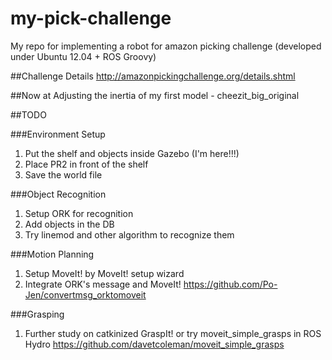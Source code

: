 # my-pick-challenge
My repo for implementing a robot for amazon picking challenge (developed under Ubuntu 12.04 + ROS Groovy)

##Challenge Details
http://amazonpickingchallenge.org/details.shtml

##Now at
Adjusting the inertia of my first model - cheezit_big_original

##TODO

###Environment Setup
1. Put the shelf and objects inside Gazebo (I'm here!!!)
2. Place PR2 in front of the shelf
3. Save the world file

###Object Recognition 
1. Setup ORK for recognition
2. Add objects in the DB
3. Try linemod and other algorithm to recognize them

###Motion Planning
1. Setup MoveIt! by MoveIt! setup wizard
2. Integrate ORK's message and MoveIt!
   https://github.com/Po-Jen/convertmsg_orktomoveit

###Grasping
1. Further study on catkinized GraspIt! or try moveit_simple_grasps in ROS Hydro
https://github.com/davetcoleman/moveit_simple_grasps
